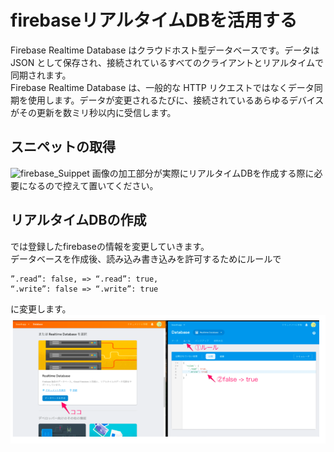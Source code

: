 # firebaseリアルタイムDBを活用する
Firebase Realtime Database はクラウドホスト型データベースです。データは JSON として保存され、接続されているすべてのクライアントとリアルタイムで同期されます。  
Firebase Realtime Database は、一般的な HTTP リクエストではなくデータ同期を使用します。データが変更されるたびに、接続されているあらゆるデバイスがその更新を数ミリ秒以内に受信します。

## スニペットの取得

![firebase_Suippet](./firebase_Snippet.png)
画像の加工部分が実際にリアルタイムDBを作成する際に必要になるので控えて置いてください。

## リアルタイムDBの作成
では登録したfirebaseの情報を変更していきます。  
データベースを作成後、読み込み書き込みを許可するためにルールで
```vue
”.read”: false, => “.read”: true,
“.write”: false => “.write”: true
```
に変更します。
![firebase_create](firebase_create.png)

